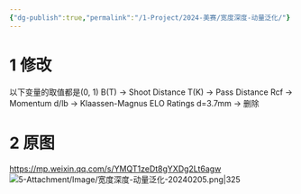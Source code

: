 ```yaml
---
{"dg-publish":true,"permalink":"/1-Project/2024-美赛/宽度深度-动量泛化/"}
---
```


# 1 修改
以下变量的取值都是(0, 1)
B(T) -> Shoot Distance
T(K) -> Pass Distance
Rcf -> Momentum
d/lb -> Klaassen-Magnus ELO Ratings
d=3.7mm -> 删除
# 2 原图
https://mp.weixin.qq.com/s/YMQT1zeDt8gYXDg2Lt6agw
![5-Attachment/Image/宽度深度-动量泛化-20240205.png|325](/img/user/5-Attachment/Image/%E5%AE%BD%E5%BA%A6%E6%B7%B1%E5%BA%A6-%E5%8A%A8%E9%87%8F%E6%B3%9B%E5%8C%96-20240205.png)